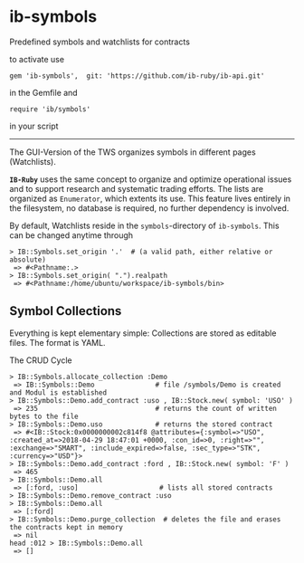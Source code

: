 # ib-symbols

Predefined symbols and watchlists for contracts

to activate use

```
gem 'ib-symbols',  git: 'https://github.com/ib-ruby/ib-api.git'
```
in the Gemfile and 
```
require 'ib/symbols'
```
in your script

---

The GUI-Version of the TWS organizes symbols in different pages (Watchlists). 

**`IB-Ruby`** uses the same concept to organize and optimize operational issues and to support research and systematic trading efforts. The lists are organized as `Enumerator`, which extents its use. This feature lives entirely in the filesystem, no database is required, no further dependency is involved.

By default, Watchlists reside in the `symbols`-directory of `ib-symbols`. This can be changed anytime through
```
> IB::Symbols.set_origin '.'  # (a valid path, either relative or absolute)
 => #<Pathname:.> 
> IB::Symbols.set_origin( ".").realpath
 => #<Pathname:/home/ubuntu/workspace/ib-symbols/bin>
```


## Symbol Collections
Everything is kept elementary simple: Collections are stored as editable files. The format is YAML. 

The CRUD Cycle
```
> IB::Symbols.allocate_collection :Demo
 => IB::Symbols::Demo               # file /symbols/Demo is created and Modul is established
> IB::Symbols::Demo.add_contract :uso , IB::Stock.new( symbol: 'USO' )
 => 235                             # returns the count of written bytes to the file 
> IB::Symbols::Demo.uso             # returns the stored contract
 => #<IB::Stock:0x0000000002c814f8 @attributes={:symbol=>"USO", :created_at=>2018-04-29 18:47:01 +0000, :con_id=>0, :right=>"", :exchange=>"SMART", :include_expired=>false, :sec_type=>"STK", :currency=>"USD"}> 
> IB::Symbols::Demo.add_contract :ford , IB::Stock.new( symbol: 'F' )
 => 465 
> IB::Symbols::Demo.all
 => [:ford, :uso]                    # lists all stored contracts
> IB::Symbols::Demo.remove_contract :uso
> IB::Symbols::Demo.all
 => [:ford] 
> IB::Symbols::Demo.purge_collection  # deletes the file and erases the contracts kept in memory
 => nil 
head :012 > IB::Symbols::Demo.all
 => [] 
```
